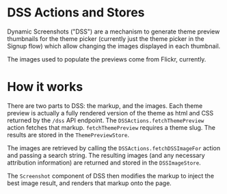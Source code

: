# DSS Actions and Stores

Dynamic Screenshots ("DSS") are a mechanism to generate theme preview thumbnails
for the theme picker (currently just the theme picker in the Signup flow) which
allow changing the images displayed in each thumbnail.

The images used to populate the previews come from Flickr, currently.

# How it works

There are two parts to DSS: the markup, and the images. Each theme preview is
actually a fully rendered version of the theme as html and CSS returned by the
`/dss` API endpoint. The `DSSActions.fetchThemePreview` action fetches that
markup. `fetchThemePreview` requires a theme slug. The results are stored in the
`ThemePreviewStore`.

The images are retrieved by calling the `DSSActions.fetchDSSImageFor` action and
passing a search string. The resulting images (and any necessary attribution
information) are returned and stored in the `DSSImageStore`.

The `Screenshot` component of DSS then modifies the markup to inject the best
image result, and renders that markup onto the page.
